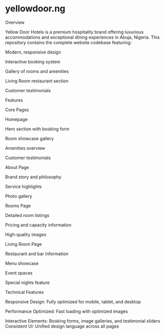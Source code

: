 # yellowdoor.ng
Overview

Yellow Door Hotels is a premium hospitality brand offering luxurious accommodations and exceptional dining experiences in Abuja, Nigeria. This repository contains the complete website codebase featuring:

Modern, responsive design

Interactive booking system

Gallery of rooms and amenities

Living Room restaurant section

Customer testimonials

Features

Core Pages

Homepage

Hero section with booking form

Room showcase gallery

Amenities overview

Customer testimonials

About Page

Brand story and philosophy

Service highlights

Photo gallery


Rooms Page

Detailed room listings

Pricing and capacity information

High-quality images


Living Room Page

Restaurant and bar information

Menu showcase

Event spaces

Special nights feature


Technical Features

Responsive Design: Fully optimized for mobile, tablet, and desktop

Performance Optimized: Fast loading with optimized images

Interactive Elements: Booking forms, image galleries, and testimonial sliders
Consistent UI: Unified design language across all pages
